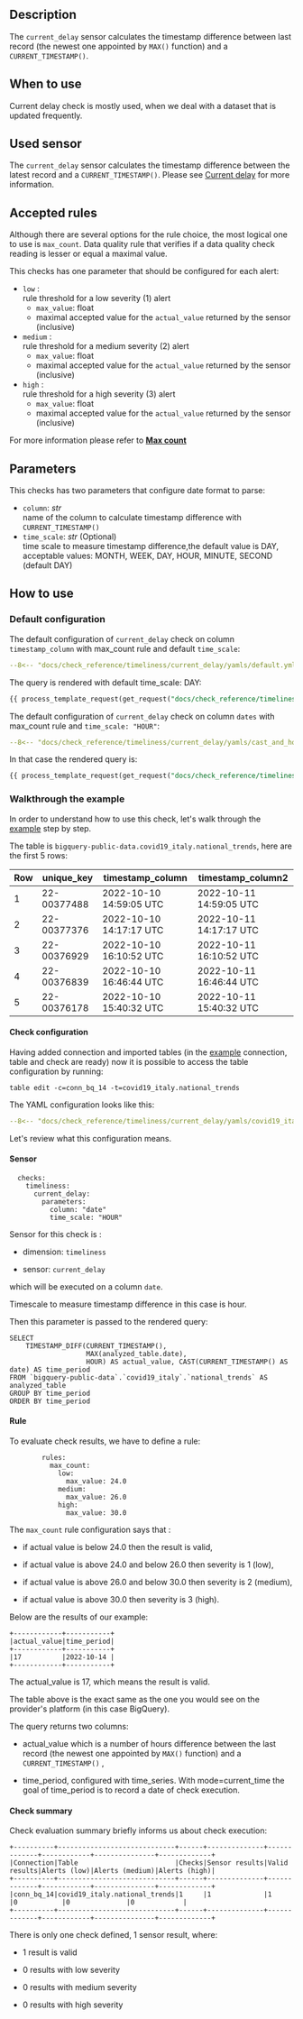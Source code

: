 ## Description

The `current_delay` sensor calculates the timestamp difference between last record
(the newest one appointed by `MAX()` function) and a `CURRENT_TIMESTAMP()`.

## When to use

Current delay check is mostly used, when we deal with a dataset that is updated frequently.

## Used sensor
The `current_delay` sensor calculates the timestamp difference between the latest record and a `CURRENT_TIMESTAMP()`. Please see
[Current delay](../../../sensor_reference/timeliness/current_delay/current_delay.md) for more information.

## Accepted rules

Although there are several options for the rule choice, the most logical one to use is `max_count`.
Data quality rule that verifies if a data quality check reading is lesser or equal a maximal value.

This checks has one parameter that should be configured for each alert:

- `low` :
  <br/>rule threshold for a low severity (1) alert 
    - `max_value`: float 
    - maximal accepted value for the `actual_value` returned by the sensor (inclusive)
- `medium` :
  <br/>rule threshold for a medium severity (2) alert
    - `max_value`: float
    - maximal accepted value for the `actual_value` returned by the sensor (inclusive)
- `high` :
  <br/>rule threshold for a high severity (3) alert 
    - `max_value`: float
    - maximal accepted value for the `actual_value` returned by the sensor (inclusive)

For more information please refer to [__Max count__](../../../rule_reference/comparison/max_count.md)

## Parameters

This checks has two parameters that configure date format to parse:

- `column`: _str_
  <br/>name of the column to calculate timestamp difference with `CURRENT_TIMESTAMP()`
- `time_scale`: _str_ (Optional)
  <br/>time scale to measure timestamp difference,the default value is DAY, acceptable values: MONTH, WEEK, DAY, HOUR, 
MINUTE, SECOND (default DAY)

## How to use

### Default configuration

The default configuration of `current_delay` check on column `timestamp_column` with max_count rule and default `time_scale`:

```yaml hl_lines="11-23" linenums="1"
--8<-- "docs/check_reference/timeliness/current_delay/yamls/default.yml"
```

The query is rendered with default time_scale: DAY:

```SQL
{{ process_template_request(get_request("docs/check_reference/timeliness/current_delay/requests/default.json")) }}
```

The default configuration of `current_delay` check on column `dates` with max_count rule and `time_scale: "HOUR"`:

```yaml hl_lines="11-24" linenums="1"
--8<-- "docs/check_reference/timeliness/current_delay/yamls/cast_and_hour.yml"
```

In that case the rendered query is:

```SQL
{{ process_template_request(get_request("docs/check_reference/timeliness/current_delay/requests/cast_and_hour.json")) }}
```

### Walkthrough the example

In order to understand how to use this check, let's walk through the [example](../../../examples/timeliness/current_delay/current_delay.md) step by step.

The table is `bigquery-public-data.covid19_italy.national_trends`, here are the first 5 rows:

| Row | unique_key  | timestamp_column        | timestamp_column2       |
|-----|-------------|-------------------------|-------------------------|
| 1   | 22-00377488 | 2022-10-10 14:59:05 UTC | 2022-10-11 14:59:05 UTC |
| 2   | 22-00377376 | 2022-10-10 14:17:17 UTC | 2022-10-11 14:17:17 UTC |
| 3   | 22-00376929 | 2022-10-10 16:10:52 UTC | 2022-10-11 16:10:52 UTC |
| 4   | 22-00376839 | 2022-10-10 16:46:44 UTC | 2022-10-11 16:46:44 UTC |
| 5   | 22-00376178 | 2022-10-10 15:40:32 UTC | 2022-10-11 15:40:32 UTC |

#### Check configuration
Having added connection and imported tables (in the [example](../../../examples/timeliness/current_delay/current_delay.md)
connection, table and check are ready) now it is possible to access the table configuration by running:

```
table edit -c=conn_bq_14 -t=covid19_italy.national_trends
```

The YAML configuration looks like this:

```yaml hl_lines="11-24" linenums="1"
--8<-- "docs/check_reference/timeliness/current_delay/yamls/covid19_italy.national_trends.dqotable.yaml"
```

Let's review what this configuration means.

#### Sensor

```
  checks:
    timeliness:
      current_delay:
        parameters:
          column: "date"
          time_scale: "HOUR"
```
Sensor for this check is :

- dimension: `timeliness`

- sensor: `current_delay`

which will be executed on a column `date`.

Timescale to measure timestamp difference in this case is hour.

Then this parameter is passed to the rendered query:

```
SELECT
    TIMESTAMP_DIFF(CURRENT_TIMESTAMP(),
                   MAX(analyzed_table.date),
                   HOUR) AS actual_value, CAST(CURRENT_TIMESTAMP() AS date) AS time_period
FROM `bigquery-public-data`.`covid19_italy`.`national_trends` AS analyzed_table
GROUP BY time_period
ORDER BY time_period
```

#### Rule
To evaluate check results, we have to define a rule:

```
        rules:
          max_count:
            low:
              max_value: 24.0
            medium:
              max_value: 26.0
            high:
              max_value: 30.0
```
The `max_count` rule configuration says that :

- if actual value is below 24.0 then the result is valid,

- if actual value is above 24.0 and below 26.0 then severity is 1 (low),

- if actual value is above 26.0 and below 30.0 then severity is 2 (medium),

- if actual value is above 30.0 then severity is 3 (high).

Below are the results of our example:

```
+------------+-----------+
|actual_value|time_period|
+------------+-----------+
|17          |2022-10-14 |
+------------+-----------+
```

The actual_value is 17, which means the result is valid.

The table above is the exact same as the one you would see on the provider's platform (in this case BigQuery).

The query returns two columns: 

- actual_value which is a number of hours difference between the last record
(the newest one appointed by `MAX()` function) and a `CURRENT_TIMESTAMP()` , 

- time_period, configured with time_series. With mode=current_time the goal of time_period is to record a date of check execution.

#### Check summary
Check evaluation summary briefly informs us about check execution:

```
+----------+-----------------------------+------+--------------+-------------+------------+---------------+-------------+
|Connection|Table                        |Checks|Sensor results|Valid results|Alerts (low)|Alerts (medium)|Alerts (high)|
+----------+-----------------------------+------+--------------+-------------+------------+---------------+-------------+
|conn_bq_14|covid19_italy.national_trends|1     |1             |1            |0           |0              |0            |
+----------+-----------------------------+------+--------------+-------------+------------+---------------+-------------+
```

There is only one check defined, 1 sensor result, where:

- 1 result is valid

- 0 results with low severity

- 0 results with medium severity

- 0 results with high severity